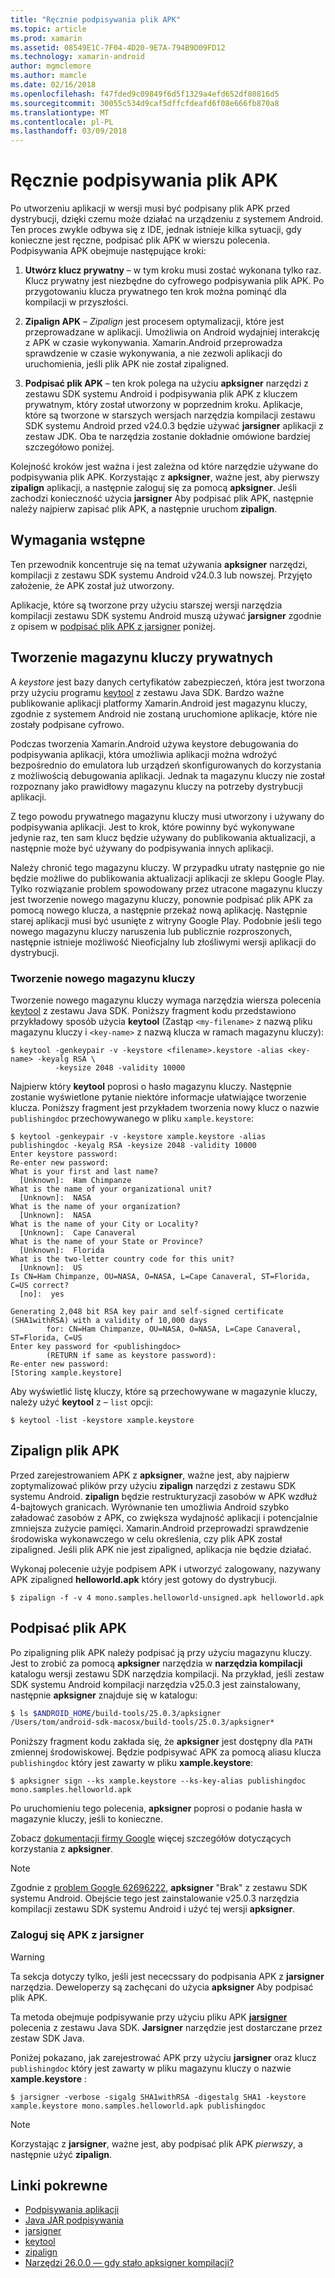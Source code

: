 ```yaml
---
title: "Ręcznie podpisywania plik APK"
ms.topic: article
ms.prod: xamarin
ms.assetid: 08549E1C-7F04-4D20-9E7A-794B9D09FD12
ms.technology: xamarin-android
author: mgmclemore
ms.author: mamcle
ms.date: 02/16/2018
ms.openlocfilehash: f47fded9c09849f6d5f1329a4efd652df80816d5
ms.sourcegitcommit: 30055c534d9caf5dffcfdeafd6f08e666fb870a8
ms.translationtype: MT
ms.contentlocale: pl-PL
ms.lasthandoff: 03/09/2018
---
```

# <a name="manually-signing-the-apk"></a>Ręcznie podpisywania plik APK


Po utworzeniu aplikacji w wersji musi być podpisany plik APK przed dystrybucji, dzięki czemu może działać na urządzeniu z systemem Android. Ten proces zwykle odbywa się z IDE, jednak istnieje kilka sytuacji, gdy konieczne jest ręczne, podpisać plik APK w wierszu polecenia. Podpisywania APK obejmuje następujące kroki:

1.   **Utwórz klucz prywatny** &ndash; w tym kroku musi zostać wykonana tylko raz. Klucz prywatny jest niezbędne do cyfrowego podpisywania plik APK.
    Po przygotowaniu klucza prywatnego ten krok można pominąć dla kompilacji w przyszłości.

2.   **Zipalign APK** &ndash; *Zipalign* jest procesem optymalizacji, które jest przeprowadzane w aplikacji. Umożliwia on Android wydajniej interakcję z APK w czasie wykonywania. Xamarin.Android przeprowadza sprawdzenie w czasie wykonywania, a nie zezwoli aplikacji do uruchomienia, jeśli plik APK nie został zipaligned.

3.  **Podpisać plik APK** &ndash; ten krok polega na użyciu **apksigner** narzędzi z zestawu SDK systemu Android i podpisywania plik APK z kluczem prywatnym, który został utworzony w poprzednim kroku. Aplikacje, które są tworzone w starszych wersjach narzędzia kompilacji zestawu SDK systemu Android przed v24.0.3 będzie używać **jarsigner** aplikacji z zestaw JDK. Oba te narzędzia zostanie dokładnie omówione bardziej szczegółowo poniżej. 

Kolejność kroków jest ważna i jest zależna od które narzędzie używane do podpisywania plik APK. Korzystając z **apksigner**, ważne jest, aby pierwszy **zipalign** aplikacji, a następnie zaloguj się za pomocą **apksigner**.  Jeśli zachodzi konieczność użycia **jarsigner** Aby podpisać plik APK, następnie należy najpierw zapisać plik APK, a następnie uruchom **zipalign**. 



## <a name="prerequisites"></a>Wymagania wstępne

Ten przewodnik koncentruje się na temat używania **apksigner** narzędzi, kompilacji z zestawu SDK systemu Android v24.0.3 lub nowszej. Przyjęto założenie, że APK został już utworzony.

Aplikacje, które są tworzone przy użyciu starszej wersji narzędzia kompilacji zestawu SDK systemu Android muszą używać **jarsigner** zgodnie z opisem w [podpisać plik APK z jarsigner](#Sign_the_APK_with_jarsigner) poniżej.



## <a name="create-a-private-keystore"></a>Tworzenie magazynu kluczy prywatnych

A *keystore* jest bazy danych certyfikatów zabezpieczeń, która jest tworzona przy użyciu programu [keytool](https://docs.oracle.com/javase/8/docs/technotes/tools/unix/keytool.html) z zestawu Java SDK. Bardzo ważne publikowanie aplikacji platformy Xamarin.Android jest magazynu kluczy, zgodnie z systemem Android nie zostaną uruchomione aplikacje, które nie zostały podpisane cyfrowo.

Podczas tworzenia Xamarin.Android używa keystore debugowania do podpisywania aplikacji, która umożliwia aplikacji można wdrożyć bezpośrednio do emulatora lub urządzeń skonfigurowanych do korzystania z możliwością debugowania aplikacji.
Jednak ta magazynu kluczy nie został rozpoznany jako prawidłowy magazynu kluczy na potrzeby dystrybucji aplikacji.

Z tego powodu prywatnego magazynu kluczy musi utworzony i używany do podpisywania aplikacji. Jest to krok, które powinny być wykonywane jedynie raz, ten sam klucz będzie używany do publikowania aktualizacji, a następnie może być używany do podpisywania innych aplikacji.

Należy chronić tego magazynu kluczy. W przypadku utraty następnie go nie będzie możliwe do publikowania aktualizacji aplikacji ze sklepu Google Play.
Tylko rozwiązanie problem spowodowany przez utracone magazynu kluczy jest tworzenie nowego magazynu kluczy, ponownie podpisać plik APK za pomocą nowego klucza, a następnie przekaż nową aplikację. Następnie starej aplikacji musi być usunięte z witryny Google Play. Podobnie jeśli tego nowego magazynu kluczy naruszenia lub publicznie rozproszonych, następnie istnieje możliwość Nieoficjalny lub złośliwymi wersji aplikacji do dystrybucji.



### <a name="create-a-new-keystore"></a>Tworzenie nowego magazynu kluczy

Tworzenie nowego magazynu kluczy wymaga narzędzia wiersza polecenia [keytool](https://docs.oracle.com/javase/8/docs/technotes/tools/unix/keytool.html) z zestawu Java SDK. Poniższy fragment kodu przedstawiono przykładowy sposób użycia **keytool** (Zastąp `<my-filename>` z nazwą pliku magazynu kluczy i `<key-name>` z nazwą klucza w ramach magazynu kluczy):

```shell
$ keytool -genkeypair -v -keystore <filename>.keystore -alias <key-name> -keyalg RSA \
          -keysize 2048 -validity 10000
```

Najpierw który **keytool** poprosi o hasło magazynu kluczy. Następnie zostanie wyświetlone pytanie niektóre informacje ułatwiające tworzenie klucza. Poniższy fragment jest przykładem tworzenia nowy klucz o nazwie `publishingdoc` przechowywanego w pliku `xample.keystore`:

```shell
$ keytool -genkeypair -v -keystore xample.keystore -alias publishingdoc -keyalg RSA -keysize 2048 -validity 10000
Enter keystore password:
Re-enter new password:
What is your first and last name?
  [Unknown]:  Ham Chimpanze
What is the name of your organizational unit?
  [Unknown]:  NASA
What is the name of your organization?
  [Unknown]:  NASA
What is the name of your City or Locality?
  [Unknown]:  Cape Canaveral
What is the name of your State or Province?
  [Unknown]:  Florida
What is the two-letter country code for this unit?
  [Unknown]:  US
Is CN=Ham Chimpanze, OU=NASA, O=NASA, L=Cape Canaveral, ST=Florida, C=US correct?
  [no]:  yes

Generating 2,048 bit RSA key pair and self-signed certificate (SHA1withRSA) with a validity of 10,000 days
        for: CN=Ham Chimpanze, OU=NASA, O=NASA, L=Cape Canaveral, ST=Florida, C=US
Enter key password for <publishingdoc>
        (RETURN if same as keystore password):
Re-enter new password:
[Storing xample.keystore]
```

Aby wyświetlić listę kluczy, które są przechowywane w magazynie kluczy, należy użyć **keytool** z &ndash; `list` opcji:

```shell
$ keytool -list -keystore xample.keystore
```


## <a name="zipalign-the-apk"></a>Zipalign plik APK

Przed zarejestrowaniem APK z **apksigner**, ważne jest, aby najpierw zoptymalizować plików przy użyciu **zipalign** narzędzi z zestawu SDK systemu Android. **zipalign** będzie restrukturyzacji zasobów w APK wzdłuż 4-bajtowych granicach. Wyrównanie ten umożliwia Android szybko załadować zasobów z APK, co zwiększa wydajność aplikacji i potencjalnie zmniejsza zużycie pamięci. Xamarin.Android przeprowadzi sprawdzenie środowiska wykonawczego w celu określenia, czy plik APK został zipaligned. Jeśli plik APK nie jest zipaligned, aplikacja nie będzie działać.

Wykonaj polecenie użyje podpisem APK i utworzyć zalogowany, nazywany APK zipaligned **helloworld.apk** który jest gotowy do dystrybucji.

```shell
$ zipalign -f -v 4 mono.samples.helloworld-unsigned.apk helloworld.apk
```


## <a name="sign-the-apk"></a>Podpisać plik APK

Po zipaligning plik APK należy podpisać ją przy użyciu magazynu kluczy. Jest to zrobić za pomocą **apksigner** narzędzia w **narzędzia kompilacji** katalogu wersji zestawu SDK narzędzia kompilacji.  Na przykład, jeśli zestaw SDK systemu Android kompilacji narzędzia v25.0.3 jest zainstalowany, następnie **apksigner** znajduje się w katalogu:

```bash
$ ls $ANDROID_HOME/build-tools/25.0.3/apksigner
/Users/tom/android-sdk-macosx/build-tools/25.0.3/apksigner*
```

Poniższy fragment kodu zakłada się, że **apksigner** jest dostępny dla `PATH` zmiennej środowiskowej. Będzie podpisywać APK za pomocą aliasu klucza `publishingdoc` który jest zawarty w pliku **xample.keystore**:

```shell
$ apksigner sign --ks xample.keystore --ks-key-alias publishingdoc mono.samples.helloworld.apk
```

Po uruchomieniu tego polecenia, **apksigner** poprosi o podanie hasła w magazynie kluczy, jeśli to konieczne.

Zobacz [dokumentacji firmy Google](https://developer.android.com/studio/command-line/apksigner.html) więcej szczegółów dotyczących korzystania z **apksigner**.

> [!NOTE]
> Zgodnie z [problem Google 62696222](https://issuetracker.google.com/issues/62696222), **apksigner** "Brak" z zestawu SDK systemu Android. Obejście tego jest zainstalowanie v25.0.3 narzędzia kompilacji zestawu SDK systemu Android i użyć tej wersji **apksigner**.  


<a name="Sign_the_APK_with_jarsigner" />

### <a name="sign-the-apk-with-jarsigner"></a>Zaloguj się APK z jarsigner

> [!WARNING]
> Ta sekcja dotyczy tylko, jeśli jest nececssary do podpisania APK z **jarsigner** narzędzia. Deweloperzy są zachęcani do użycia **apksigner** Aby podpisać plik APK.

Ta metoda obejmuje podpisywanie przy użyciu pliku APK  **[jarsigner](https://docs.oracle.com/javase/8/docs/technotes/tools/windows/jarsigner.html)**  polecenia z zestawu Java SDK.  **Jarsigner** narzędzie jest dostarczane przez zestaw SDK Java. 

Poniżej pokazano, jak zarejestrować APK przy użyciu **jarsigner** oraz klucz `publishingdoc` który jest zawarty w pliku magazynu kluczy o nazwie **xample.keystore** :

```shell
$ jarsigner -verbose -sigalg SHA1withRSA -digestalg SHA1 -keystore xample.keystore mono.samples.helloworld.apk publishingdoc
```

> [!NOTE]
> Korzystając z **jarsigner**, ważne jest, aby podpisać plik APK _pierwszy_, a następnie użyć **zipalign**.  



## <a name="related-links"></a>Linki pokrewne

- [Podpisywania aplikacji](https://source.android.com/security/apksigning/)
- [Java JAR podpisywania](https://docs.oracle.com/javase/8/docs/technotes~/jar/jar.html#Signed_JAR_File)
- [jarsigner](https://docs.oracle.com/javase/8/docs/technotes/tools/windows/jarsigner.html)
- [keytool](https://docs.oracle.com/javase/8/docs/technotes/tools/unix/keytool.html)
- [zipalign](https://developer.android.com/studio/command-line/zipalign.html)
- [Narzędzi 26.0.0 — gdy stało apksigner kompilacji?](https://issuetracker.google.com/issues/62696222)
